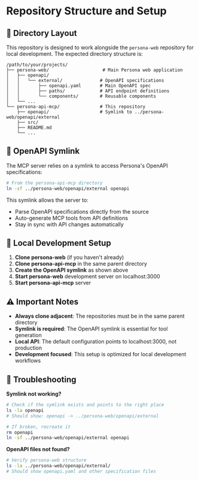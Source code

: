# Repository Structure and Setup

## 📁 Directory Layout

This repository is designed to work alongside the `persona-web` repository for local development. The expected directory structure is:

```
/path/to/your/projects/
├── persona-web/                    # Main Persona web application
│   ├── openapi/
│   │   └── external/              # OpenAPI specifications
│   │       ├── openapi.yaml       # Main OpenAPI spec
│   │       ├── paths/             # API endpoint definitions
│   │       └── components/        # Reusable components
│   └── ...
└── persona-api-mcp/               # This repository
    ├── openapi/                   # Symlink to ../persona-web/openapi/external
    ├── src/
    ├── README.md
    └── ...
```

## 🔗 OpenAPI Symlink

The MCP server relies on a symlink to access Persona's OpenAPI specifications:

```bash
# From the persona-api-mcp directory
ln -sf ../persona-web/openapi/external openapi
```

This symlink allows the server to:
- Parse OpenAPI specifications directly from the source
- Auto-generate MCP tools from API definitions
- Stay in sync with API changes automatically

## 🚀 Local Development Setup

1. **Clone persona-web** (if you haven't already)
2. **Clone persona-api-mcp** in the same parent directory
3. **Create the OpenAPI symlink** as shown above
4. **Start persona-web** development server on localhost:3000
5. **Start persona-api-mcp** server

## ⚠️ Important Notes

- **Always clone adjacent**: The repositories must be in the same parent directory
- **Symlink is required**: The OpenAPI symlink is essential for tool generation
- **Local API**: The default configuration points to localhost:3000, not production
- **Development focused**: This setup is optimized for local development workflows

## 🔧 Troubleshooting

**Symlink not working?**
```bash
# Check if the symlink exists and points to the right place
ls -la openapi
# Should show: openapi -> ../persona-web/openapi/external

# If broken, recreate it
rm openapi
ln -sf ../persona-web/openapi/external openapi
```

**OpenAPI files not found?**
```bash
# Verify persona-web structure
ls -la ../persona-web/openapi/external/
# Should show openapi.yaml and other specification files
```